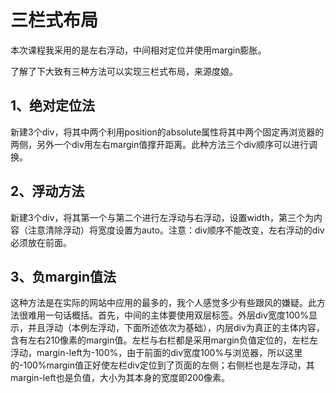 # 三栏式布局
本次课程我采用的是左右浮动，中间相对定位并使用margin膨胀。

了解了下大致有三种方法可以实现三栏式布局，来源度娘。

## 1、绝对定位法
新建3个div，将其中两个利用position的absolute属性将其中两个固定再浏览器的两侧，另外一个div用左右margin值撑开距离。此种方法三个div顺序可以进行调换。

## 2、浮动方法
新建3个div，将其第一个与第二个进行左浮动与右浮动，设置width，第三个为内容（注意清除浮动）将宽度设置为auto。注意：div顺序不能改变，左右浮动的div必须放在前面。

## 3、负margin值法
这种方法是在实际的网站中应用的最多的，我个人感觉多少有些跟风的嫌疑。此方法很难用一句话概括。首先，中间的主体要使用双层标签。外层div宽度100%显示，并且浮动（本例左浮动，下面所述依次为基础），内层div为真正的主体内容，含有左右210像素的margin值。左栏与右栏都是采用margin负值定位的，左栏左浮动，margin-left为-100%，由于前面的div宽度100%与浏览器，所以这里的-100%margin值正好使左栏div定位到了页面的左侧；右侧栏也是左浮动，其margin-left也是负值，大小为其本身的宽度即200像素。